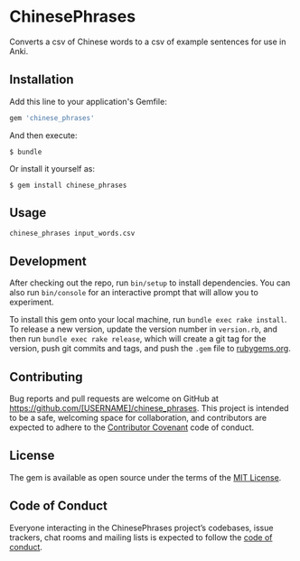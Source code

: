 # ChinesePhrases

Converts a csv of Chinese words to a csv of example sentences for use in Anki.

## Installation

Add this line to your application's Gemfile:

```ruby
gem 'chinese_phrases'
```

And then execute:

    $ bundle

Or install it yourself as:

    $ gem install chinese_phrases

## Usage

```
chinese_phrases input_words.csv
```

## Development

After checking out the repo, run `bin/setup` to install dependencies. You can also run `bin/console` for an interactive prompt that will allow you to experiment.

To install this gem onto your local machine, run `bundle exec rake install`. To release a new version, update the version number in `version.rb`, and then run `bundle exec rake release`, which will create a git tag for the version, push git commits and tags, and push the `.gem` file to [rubygems.org](https://rubygems.org).

## Contributing

Bug reports and pull requests are welcome on GitHub at https://github.com/[USERNAME]/chinese_phrases. This project is intended to be a safe, welcoming space for collaboration, and contributors are expected to adhere to the [Contributor Covenant](http://contributor-covenant.org) code of conduct.

## License

The gem is available as open source under the terms of the [MIT License](https://opensource.org/licenses/MIT).

## Code of Conduct

Everyone interacting in the ChinesePhrases project’s codebases, issue trackers, chat rooms and mailing lists is expected to follow the [code of conduct](https://github.com/[USERNAME]/chinese_phrases/blob/master/CODE_OF_CONDUCT.md).
